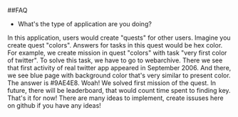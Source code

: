 ##FAQ

- What's the type of application are you doing?

In this application, users would create "quests" for other users. Imagine you create quest "colors". Answers for tasks in this quest would be hex color. For example, we create mission in quest "colors" with task "very first color of twitter". To solve this task, we have to go to webarchive. There we see that first activity of real twitter app appeared in September 2006. And there, we see blue page with background color that's very similar to present color. The answer is #9AE4E8. Woah! We solved first mission of the quest. In future, there will be leaderboard, that would count time spent to finding key. That's it for now! There are many ideas to implement, create issuses here on github if you have any ideas!
